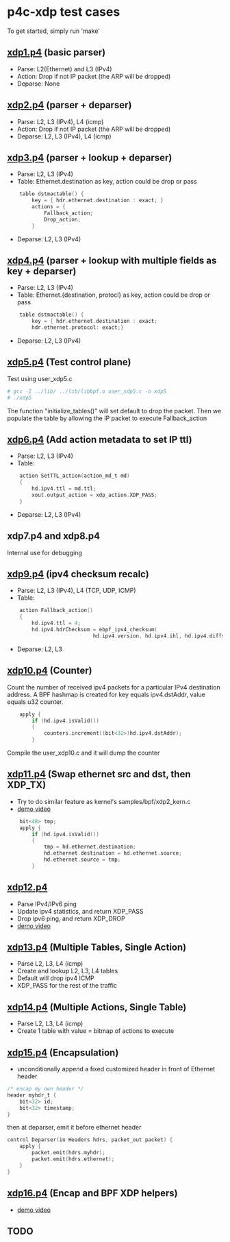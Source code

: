 # p4c-xdp test cases
To get started, simply run 'make'

## [xdp1.p4](https://github.com/williamtu/p4c-xdp/blob/master/tests/xdp1.p4) (basic parser)
- Parse:
  L2(Ethernet) and L3 (IPv4) 
- Action:
  Drop if not IP packet (the ARP will be dropped)
- Deparse:
  None

## [xdp2.p4](https://github.com/williamtu/p4c-xdp/blob/master/tests/xdp2.p4) (parser + deparser)
- Parse:
  L2, L3 (IPv4), L4 (icmp)
- Action:
  Drop if not IP packet (the ARP will be dropped)
- Deparse:
  L2, L3 (IPv4), L4 (icmp)

## [xdp3.p4](https://github.com/williamtu/p4c-xdp/blob/master/tests/xdp3.p4) (parser + lookup + deparser)
- Parse:
  L2, L3 (IPv4)
- Table:
  Ethernet.destination as key, action could be drop or pass
```C
    table dstmactable() {
        key = { hdr.ethernet.destination : exact; }
        actions = { 
            Fallback_action;
            Drop_action;
        }
```
- Deparse:
  L2, L3 (IPv4)

## [xdp4.p4](https://github.com/williamtu/p4c-xdp/blob/master/tests/xdp4.p4) (parser + lookup with multiple fields as key + deparser)
- Parse:
  L2, L3 (IPv4)
- Table:
  Ethernet.{destination, protocl} as key, action could be drop or pass 
```C
    table dstmactable() {
        key = { hdr.ethernet.destination : exact;
		hdr.ethernet.protocol: exact;}
```
- Deparse:
  L2, L3 (IPv4)

## [xdp5.p4](https://github.com/williamtu/p4c-xdp/blob/master/tests/xdp5.p4) (Test control plane)
Test using user\_xdp5.c
```bash
# gcc -I ../lib/ ../lib/libbpf.o user_xdp5.c -o xdp5 
# ./xdp5
```
The function "initialize\_tables()" will set default to drop the packet.
Then we populate the table by allowing the IP packet to execute Fallback\_action

## [xdp6.p4](https://github.com/williamtu/p4c-xdp/blob/master/tests/xdp6.p4) (Add action metadata to set IP ttl)
- Parse:
  L2, L3 (IPv4)
- Table:
```C
    action SetTTL_action(action_md_t md) 
    {   
        hd.ipv4.ttl = md.ttl;
        xout.output_action = xdp_action.XDP_PASS;
    }   
```
- Deparse:
  L2, L3 (IPv4)

## xdp7.p4 and xdp8.p4 
Internal use for debugging

## [xdp9.p4](https://github.com/williamtu/p4c-xdp/blob/master/tests/xdp9.p4) (ipv4 checksum recalc)
- Parse:
  L2, L3 (IPv4), L4 (TCP, UDP, ICMP)
- Table:

```C
    action Fallback_action()
    {   
        hd.ipv4.ttl = 4;
        hd.ipv4.hdrChecksum = ebpf_ipv4_checksum(
                            hd.ipv4.version, hd.ipv4.ihl, hd.ipv4.diffserv,
```
- Deparse:
  L2, L3

## [xdp10.p4](https://github.com/williamtu/p4c-xdp/blob/master/tests/xdp10.p4) (Counter)
Count the number of received ipv4 packets for a particular
IPv4 destination address.  A BPF hashmap is created for key
equals ipv4.dstAddr, value equals u32 counter.
```C
    apply {
        if (hd.ipv4.isValid())
        {
            counters.increment((bit<32>)hd.ipv4.dstAddr);
        }
```
Compile the user\_xdp10.c and it will dump the counter

## [xdp11.p4](https://github.com/williamtu/p4c-xdp/blob/master/tests/xdp11.p4) (Swap ethernet src and dst, then XDP\_TX)
- Try to do similar feature as kernel's samples/bpf/xdp2\_kern.c
- [demo video](https://youtu.be/On7hEJ6bPVU)
```C
    bit<48> tmp;
    apply {
        if (hd.ipv4.isValid())
        {
            tmp = hd.ethernet.destination;
            hd.ethernet.destination = hd.ethernet.source;
            hd.ethernet.source = tmp;
        }
```
## [xdp12.p4](https://github.com/williamtu/p4c-xdp/blob/master/tests/xdp12.p4)
- Parse IPv4/IPv6 ping
- Update ipv4 statistics, and return XDP\_PASS
- Drop ipv6 ping, and return XDP\_DROP
- [demo video](https://youtu.be/vlp1MzWVOc8)

## [xdp13.p4](https://github.com/williamtu/p4c-xdp/blob/master/tests/xdp13.p4) (Multiple Tables, Single Action)
- Parse L2, L3, L4 (icmp)
- Create and lookup L2, L3, L4 tables
- Default will drop ipv4 ICMP
- XDP\_PASS for the rest of the traffic

## [xdp14.p4](https://github.com/williamtu/p4c-xdp/blob/master/tests/xdp14.p4) (Multiple Actions, Single Table)
- Parse L2, L3, L4 (icmp)
- Create 1 table with value = bitmap of actions to execute

## [xdp15.p4](https://github.com/williamtu/p4c-xdp/blob/master/tests/xdp15.p4) (Encapsulation)
- unconditionally append a fixed customized header in front of Ethernet header
```C
/* encap my own header */
header myhdr_t {
    bit<32> id; 
    bit<32> timestamp;
}
```
then at deparser, emit it before ethernet header
```C
control Deparser(in Headers hdrs, packet_out packet) {
    apply {
        packet.emit(hdrs.myhdr);
        packet.emit(hdrs.ethernet);
    }   
}
```
## [xdp16.p4](https://github.com/williamtu/p4c-xdp/blob/master/tests/xdp16.p4) (Encap and BPF XDP helpers)
- [demo video](https://youtu.be/TibGxCXPNVc)
## TODO

